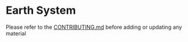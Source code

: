 
Earth System
==========

Please refer to the [CONTRIBUTING.md](../../CONTRIBUTING.md) before adding or updating any material